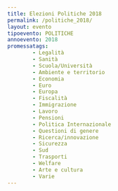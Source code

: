 ```yaml
---
title: Elezioni Politiche 2018
permalink: /politiche_2018/
layout: evento
tipoevento: POLITICHE
annoevento: 2018
promessatags:
        - Legalità
        - Sanità
        - Scuola/Università
        - Ambiente e territorio
        - Economia
        - Euro
        - Europa
        - Fiscalità
        - Immigrazione
        - Lavoro
        - Pensioni
        - Politica Internazionale
        - Questioni di genere
        - Ricerca/innovazione
        - Sicurezza
        - Sud
        - Trasporti
        - Welfare
        - Arte e cultura
        - Varie
---
```

